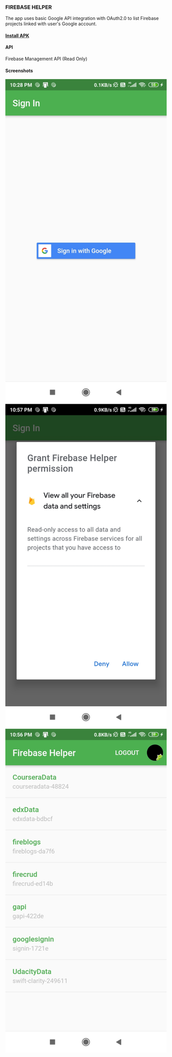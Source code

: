 ### FIREBASE HELPER
The app uses basic Google API integration with OAuth2.0 to list Firebase projects linked with user's Google account.

#### [Install APK](https://drive.google.com/file/d/1ypKt0ux_IIRNQK6MNlZc1fQCia5lnmBA/view?usp=drivesdk)
#### API
Firebase Management API (Read Only)
#### Screenshots
![Auth Page](/assets/sslogin.jpg)
![Sign In Consent](/assets/ssconsent.jpg)
![Home Page](/assets/ssmain.jpg)




